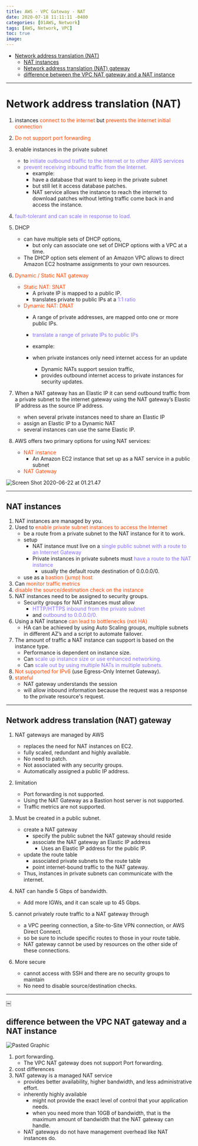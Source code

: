 ```yaml
---
title: AWS - VPC Gateway - NAT
date: 2020-07-18 11:11:11 -0400
categories: [01AWS, Network]
tags: [AWS, Network, VPC]
toc: true
image:
---
```


- [Network address translation (NAT)](#network-address-translation-nat)
  - [NAT instances](#nat-instances)
  - [Network address translation (NAT) gateway](#network-address-translation-nat-gateway)
  - [difference between the VPC NAT gateway and a NAT instance](#difference-between-the-vpc-nat-gateway-and-a-nat-instance)

---

# Network address translation (NAT)

1. instances <font color=OrangeRed> connect to the internet </font> but <font color=OrangeRed> prevents the internet initial connection </font>
2. <font color=OrangeRed> Do not support port forwarding </font>


3. enable instances in the private subnet
   - to <font color=LightSlateBlue> initiate outbound traffic to the internet or to other AWS services </font>
   - <font color=LightSlateBlue> prevent receiving inbound traffic from the Internet. </font>
     - example:
     - have a database that want to keep in the private subnet
     - but still let it access database patches.
     - NAT service allows the instance to reach the internet to download patches without letting traffic come back in and access the instance.

4. <font color=LightSlateBlue> fault-tolerant and can scale in response to load. </font>

5. DHCP
   - can have multiple sets of DHCP options,
     - but only can associate one set of DHCP options with a VPC at a time.
   - The DHCP option sets element of an Amazon VPC allows to direct Amazon EC2 hostname assignments to your own resources.

6. <font color=OrangeRed> Dynamic / Static NAT gateway </font>
   - <font color=OrangeRed> Static NAT: SNAT </font>
     - A private IP is mapped to a public IP. 
     - translates private to public IPs at a <font color=LightSlateBlue> 1:1 ratio </font>
   - <font color=OrangeRed> Dynamic NAT: DNAT </font>
     - A range of private addresses, are mapped onto one or more public IPs.
     - <font color=LightSlateBlue> translate a range of private IPs to public IPs </font>
     - example:

     - when private instances only need internet access for an update
       - Dynamic NATs support session traffic,
       - provides outbound internet access to private instances for security updates.

7. When a NAT gateway has an Elastic IP it can send outbound traffic from a private subnet to the internet gateway using the NAT gateway’s Elastic IP address as the source IP address.
   - when several private instances need to share an Elastic IP
   - assign an Elastic IP to a Dynamic NAT
   - several instances can use the same Elastic IP.

8. AWS offers two primary options for using NAT services:
   - <font color=OrangeRed> NAT instance </font>
     - An Amazon EC2 instance that set up as a NAT service in a public subnet
   - <font color=OrangeRed> NAT Gateway </font>

![Screen Shot 2020-06-22 at 01.21.47](https://i.imgur.com/5iVOvIL.png)

---

## NAT instances

1. NAT instances are managed by you.
1. Used to <font color=OrangeRed> enable private subnet instances to access the Internet </font>
   - be a route from a private subnet to the NAT instance for it to work.
   - setup
     - NAT instance must live on a <font color=LightSlateBlue> single public subnet with a route to an Internet Gateway </font>
     - Private instances in private subnets must <font color=LightSlateBlue> have a route to the NAT instance </font>
       - usually the default route destination of 0.0.0.0/0.
   - use as a <font color=OrangeRed> bastion (jump) host </font>
2. Can <font color=OrangeRed> monitor traffic metrics </font>
3. <font color=OrangeRed> disable the source/destination check on the instance </font>
4. NAT instances need to be assigned to security groups.
   - Security groups for NAT instances must allow
     - <font color=LightSlateBlue> HTTP/HTTPS inbound from the private subnet </font>
     - and <font color=LightSlateBlue> outbound to 0.0.0.0/0. </font>
5. Using a NAT instance <font color=OrangeRed> can lead to bottlenecks (not HA) </font>
   - HA can be achieved by using Auto Scaling groups, multiple subnets in different AZ’s and a script to automate failover.
6. The amount of traffic a NAT instance can support is based on the instance type.
   - Performance is dependent on instance size.
   - Can <font color=LightSlateBlue> scale up instance size or use enhanced networking. </font>
   - Can <font color=LightSlateBlue> scale out by using multiple NATs in multiple subnets. </font>
7. <font color=OrangeRed> Not supported for IPv6 </font> (use Egress-Only Internet Gateway).
8. <font color=OrangeRed> stateful </font>
   - NAT gateway understands the session
   - will allow inbound information because the request was a response to the private resource's request.


---

## Network address translation (NAT) gateway

1. NAT gateways are managed by AWS
   - replaces the need for NAT instances on EC2.
   - fully scaled, redundant and highly available.
   - No need to patch.
   - Not associated with any security groups.
   - Automatically assigned a public IP address.

2. limitation
   - Port forwarding is not supported.
   - Using the NAT Gateway as a Bastion host server is not supported.
   - Traffic metrics are not supported.

3. Must be created in a public subnet.
   - create a NAT gateway
     - specify the public subnet the NAT gateway should reside
     - associate the NAT gateway an Elastic IP address
       - Uses an Elastic IP address for the public IP.
   - update the route table
     - associated private subnets to the route table
     - point internet-bound traffic to the NAT gateway.
   - Thus, instances in private subnets can communicate with the internet.

4. NAT can handle 5 Gbps of bandwidth.
   - Add more IGWs, and it can scale up to 45 Gbps.

5. cannot privately route traffic to a NAT gateway through
   - a VPC peering connection, a Site-to-Site VPN connection, or AWS Direct Connect.
   - so be sure to include specific routes to those in your route table.
   - NAT gateway cannot be used by resources on the other side of these connections.


6. More secure
   - cannot access with SSH and there are no security groups to maintain
   - No need to disable source/destination checks.


---
￼
## difference between the VPC NAT gateway and a NAT instance

![Pasted Graphic](https://i.imgur.com/j0mIsQF.jpg)


1. port forwarding.
   - The VPC NAT gateway does not support Port forwarding.
2. cost differences
3. NAT gateway is a managed NAT service
   - provides better availability, higher bandwidth, and less administrative effort.
   - inherently highly available
     - might not provide the exact level of control that your application needs.
     - when you need more than 10GB of bandwidth, that is the maximum amount of bandwidth that the NAT gateway can handle.
   - NAT gateways do not have management overhead like NAT instances do.
